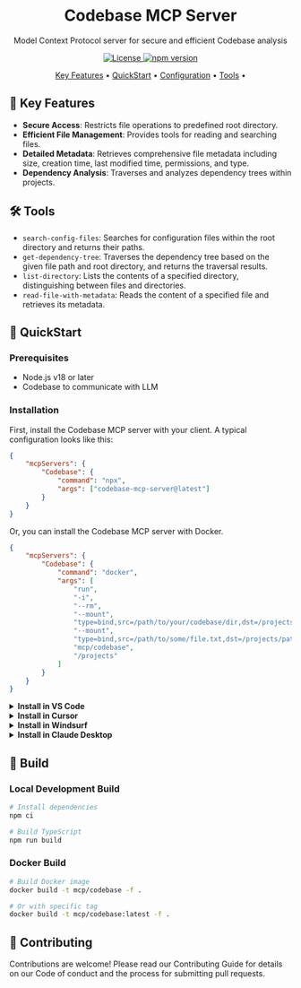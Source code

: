 <p align="center">
  <h1 align="center">Codebase MCP Server</h1>
  <p align="center">Model Context Protocol server for secure and efficient Codebase analysis</p>
</p>

<p align="center">
  <a href="https://github.com/yourusername/codebase-mcp-server/blob/main/LICENSE">
    <img src="https://img.shields.io/badge/license-MIT-blue.svg" alt="License">
  </a>
  <a href="https://www.npmjs.com/package/codebase-mcp-server">
    <img src="https://img.shields.io/npm/v/codebase-mcp-server" alt="npm version">
  </a>
</p>

<p align="center">
  <a href="#-key-features">Key Features</a> •
  <a href="#-quickstart">QuickStart</a> •
  <a href="#%EF%B8%8F-configuration">Configuration</a> •
  <a href="#%EF%B8%8F-tools">Tools</a> •
</p>

## 🌟 Key Features

- **Secure Access**: Restricts file operations to predefined root directory.
- **Efficient File Management**: Provides tools for reading and searching files.
- **Detailed Metadata**: Retrieves comprehensive file metadata including size, creation time, last modified time, permissions, and type.
- **Dependency Analysis**: Traverses and analyzes dependency trees within projects.

## 🛠️ Tools

- `search-config-files`: Searches for configuration files within the root directory and returns their paths.
- `get-dependency-tree`: Traverses the dependency tree based on the given file path and root directory, and returns the traversal results.
- `list-directory`: Lists the contents of a specified directory, distinguishing between files and directories.
- `read-file-with-metadata`: Reads the content of a specified file and retrieves its metadata.

## 🚀 QuickStart

### Prerequisites

- Node.js v18 or later
- Codebase to communicate with LLM

### Installation

First, install the Codebase MCP server with your client. A typical configuration looks like this:

```json
{
	"mcpServers": {
		"Codebase": {
			"command": "npx",
			"args": ["codebase-mcp-server@latest"]
		}
	}
}
```

Or, you can install the Codebase MCP server with Docker.

```json
{
	"mcpServers": {
		"Codebase": {
			"command": "docker",
			"args": [
				"run",
				"-i",
				"--rm",
				"--mount",
				"type=bind,src=/path/to/your/codebase/dir,dst=/projects/path/to/your/codebase/dir,ro",
				"--mount",
				"type=bind,src=/path/to/some/file.txt,dst=/projects/path/to/some/file.txt",
				"mcp/codebase",
				"/projects"
			]
		}
	}
}
```

<details><summary><b>Install in VS Code</b></summary>
You can install the Codebase MCP server using the VS Code CLI:

```bash
# For VS Code
code --add-mcp '{"name":"Codebase","command":"npx","args":["codebase-mcp-server@latest"]}'
```

After installation, the Codebase MCP server will be available for use with your GitHub Copilot agent in VS Code.

</details>

<details><summary><b>Install in Cursor</b></summary>
Go to Cursor Settings -> MCP -> Add new MCP Server. Use following configuration:

```json
{
	"mcpServers": {
		"Codebase": {
			"command": "npx",
			"args": ["codebase-mcp-server@latest"]
		}
	}
}
```

</details>

<details><summary><b>Install in Windsurf</b></summary>

Follow Windsuff MCP documentation. Use following configuration:

```json
{
	"mcpServers": {
		"Codebase": {
			"command": "npx",
			"args": ["codebase-mcp-server@latest"]
		}
	}
}
```

</details>

<details><summary><b>Install in Claude Desktop</b></summary>

Follow the MCP install guide, use following configuration:

```json
{
	"mcpServers": {
		"Codebase": {
			"command": "npx",
			"args": ["codebase-mcp-server@latest"]
		}
	}
}
```

</details>

## 🔧 Build

### Local Development Build

```bash
# Install dependencies
npm ci

# Build TypeScript
npm run build
```

### Docker Build

```bash
# Build Docker image
docker build -t mcp/codebase -f .

# Or with specific tag
docker build -t mcp/codebase:latest -f .
```

## 🤝 Contributing

Contributions are welcome! Please read our Contributing Guide for details on our Code of conduct and the process for submitting pull requests.
